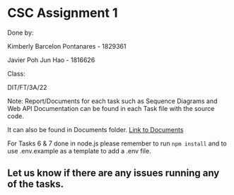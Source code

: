 # CSC Assignment 1
Done by:

Kimberly Barcelon Pontanares - 1829361

Javier Poh Jun Hao - 1816626

Class:

DIT/FT/3A/22

Note: Report/Documents for each task such as Sequence Diagrams and Web API Documentation can be found in each Task file with the source code. 

It can also be found in Documents folder. [Link to Documents](https://github.com/kimberlybp/CSC_Assignment_1/tree/master/Documents)

For Tasks 6 & 7 done in node.js please remember to run 
`npm install` and to use .env.example as a template to add a .env file.

## Let us know if there are any issues running any of the tasks.
